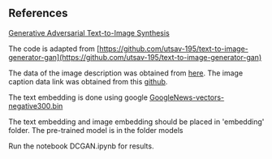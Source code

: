 ## References
[Generative Adversarial Text-to-Image Synthesis](https://arxiv.org/abs/1605.05396)

The code is adapted from [https://github.com/utsav-195/text-to-image-generator-gan](https://github.com/utsav-195/text-to-image-generator-gan)


The data of the image description was obtained from [here](https://drive.google.com/file/d/0B0ywwgffWnLLcms2WWJQRFNSWXM/view?resourcekey=0-Av8zFbeDDvNcF1sSjDR32w). The image caption data link was obtained from this [github](https://github.com/zsdonghao/text-to-image).

The text embedding is done using google [GoogleNews-vectors-negative300.bin](https://drive.google.com/file/d/0B7XkCwpI5KDYNlNUTTlSS21pQmM/edit?resourcekey=0-wjGZdNAUop6WykTtMip30g)

The text embedding and image embedding should be placed in 'embedding' folder.
The pre-trained model is in the folder models

Run the notebook DCGAN.ipynb for results. 





